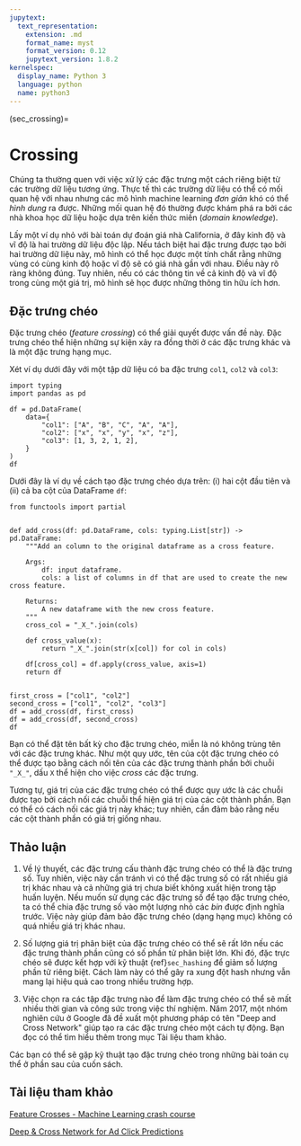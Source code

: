 ```yaml
---
jupytext:
  text_representation:
    extension: .md
    format_name: myst
    format_version: 0.12
    jupytext_version: 1.8.2
kernelspec:
  display_name: Python 3
  language: python
  name: python3
---
```


(sec_crossing)=
# Crossing

Chúng ta thường quen với việc xử lý các đặc trưng một cách riêng biệt từ các trường dữ liệu tương ứng. Thực tế thì các trường dữ liệu có thể có mối quan hệ với nhau nhưng các mô hình machine learning *đơn giản* khó có thể *hình dung* ra được. Những mối quan hệ đó thường được khám phá ra bởi các nhà khoa học dữ liệu hoặc dựa trên kiến thức miền (_domain knowledge_).

Lấy một ví dụ nhỏ với bài toán dự đoán giá nhà California, ở đây kinh độ và vĩ độ là hai trường dữ liệu độc lập. Nếu tách biệt hai đặc trưng được tạo bởi hai trường dữ liệu này, mô hình có thể học được một tính chất rằng những vùng có cùng kinh độ hoặc vĩ độ sẽ có giá nhà gần với nhau. Điều này rõ ràng không đúng. Tuy nhiên, nếu có các thông tin về cả kinh độ và vĩ độ trong cùng một giá trị, mô hình sẽ học được những thông tin hữu ích hơn.

## Đặc trưng chéo

Đặc trưng chéo (_feature crossing_) có thể giải quyết được vấn đề này. Đặc trưng chéo thể hiện những sự kiện xảy ra đồng thời ở các đặc trưng khác và là một đặc trưng hạng mục.

Xét ví dụ dưới đây với một tập dữ liệu có ba đặc trưng `col1`, `col2` và `col3`:

```{code-cell} ipython3
import typing
import pandas as pd

df = pd.DataFrame(
    data={
        "col1": ["A", "B", "C", "A", "A"],
        "col2": ["x", "x", "y", "x", "z"],
        "col3": [1, 3, 2, 1, 2],
    }
)
df
```

Dưới đây là ví dụ về cách tạo đặc trưng chéo dựa trên: (i) hai cột đầu tiên và (ii) cả ba cột của DataFrame `df`:

```{code-cell} ipython3
from functools import partial


def add_cross(df: pd.DataFrame, cols: typing.List[str]) -> pd.DataFrame:
    """Add an column to the original dataframe as a cross feature.

    Args:
        df: input dataframe.
        cols: a list of columns in df that are used to create the new cross feature.

    Returns:
        A new dataframe with the new cross feature.
    """
    cross_col = "_X_".join(cols)

    def cross_value(x):
        return "_X_".join(str(x[col]) for col in cols)

    df[cross_col] = df.apply(cross_value, axis=1)
    return df


first_cross = ["col1", "col2"]
second_cross = ["col1", "col2", "col3"]
df = add_cross(df, first_cross)
df = add_cross(df, second_cross)
df
```

Bạn có thể đặt tên bất kỳ cho đặc trưng chéo, miễn là nó không trùng tên với các đặc trưng khác. Như một quy ước, tên của cột đặc trưng chéo có thể được tạo bằng cách nối tên của các đặc trưng thành phần bởi chuỗi `"_X_"`, dấu `X` thể hiện cho việc _cross_ các đặc trưng.

Tương tự, giá trị của các đặc trưng chéo có thể được quy ước là các chuỗi được tạo bởi cách nối các chuỗi thể hiện giá trị của các cột thành phần. Bạn có thể có cách nối các giá trị này khác; tuy nhiên, cần đảm bảo rằng nếu các cột thành phần có giá trị giống nhau.

## Thảo luận

1. Về lý thuyết, các đặc trưng cấu thành đặc trưng chéo có thể là đặc trưng số. Tuy nhiên, việc này cần tránh vì có thể đặc trưng số có rất nhiều giá trị khác nhau và cả những giá trị chưa biết không xuất hiện trong tập huấn luyện. Nếu muốn sử dụng các đặc trưng số để tạo đặc trưng chéo, ta có thể chia đặc trưng số vào một lượng nhỏ các _bin_ được định nghĩa trước. Việc này giúp đảm bảo đặc trưng chéo (dạng hạng mục) không có quá nhiều giá trị khác nhau.

2. Số lượng giá trị phân biệt của đặc trưng chéo có thể sẽ rất lớn nếu các đặc trưng thành phần cũng có số phần tử phân biệt lớn. Khi đó, đặc trực chéo sẽ được kết hợp với kỹ thuật {ref}`sec_hashing` để giảm số lượng phần tử riêng biệt. Cách làm này có thể gây ra xung đột hash nhưng vẫn mang lại hiệu quả cao trong nhiều trường hợp.

3. Việc chọn ra các tập đặc trưng nào để làm đặc trưng chéo có thể sẽ mất nhiều thời gian và công sức trong việc thí nghiệm. Năm 2017, một nhóm nghiên cứu ở Google đã đề xuất một phương pháp có tên "Deep and Cross Network" giúp tạo ra các đặc trưng chéo một cách tự động. Bạn đọc có thể tìm hiểu thêm trong mục Tài liệu tham khảo.


Các bạn có thể sẽ gặp kỹ thuật tạo đặc trưng chéo trong những bài toán cụ thể ở phần sau của cuốn sách.

## Tài liệu tham khảo

[Feature Crosses - Machine Learning crash course](https://developers.google.com/machine-learning/crash-course/feature-crosses/video-lecture)

[Deep & Cross Network for Ad Click Predictions](https://arxiv.org/abs/1708.05123)

```{code-cell} ipython3

```
